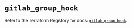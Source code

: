 # `gitlab_group_hook`

Refer to the Terraform Registory for docs: [`gitlab_group_hook`](https://registry.terraform.io/providers/gitlabhq/gitlab/16.6.0/docs/resources/group_hook).

